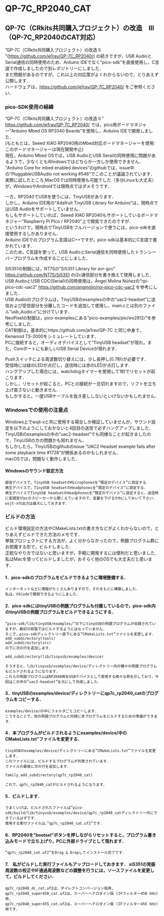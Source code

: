 # QP-7C_RP2040_CAT
## QP-7C（CRkits共同購入プロジェクト）の改造　III （QP-7C_RP2040のCAT対応）

 ”QP-7C（CRkits共同購入プロジェクト）の改造 II ”(https://github.com/je1rav/QP-7C_RP2040/) の続きですが，USB AudioとSerial通信の同時使用のため．Arduino IDEでなく”pico-sdk”を直接使用し，C言語で作成しましたので別レポジトリーにしました．  
まだ問題があるのですが，これ以上の対応策がよくわからないので，とりあえず公開します．  
ハードウェアは，https://github.com/je1rav/QP-7C_RP2040/ をご参照ください．  

### pico-SDK使用の経緯
 ”QP-7C（CRkits共同購入プロジェクト）の改造 II ” https://github.com/je1rav/QP-7C_RP2040/ では，pico用ボードマネジャー”Arduino Mbed OS RP2040 Boards”を使用し，Arduino IDEで開発しました．  
(もともとは，Seeed XIAO RP2040用のMbed対応ボードマネージャーを使用: このボードマネージャーは現在開発中止)  
現在，Arduino Mbed OSでは，USB AudioとUSB Seralの同時使用に問題があるようで，少なくともWindowsではどちらか一方しか使用できません．  
”Arduino Core for mbed enabled devices”のgithubでは，issue中の”PluggableUSBAudio not working #546”でこのことが議論されています．  
実際に試したところ,MacOSでは同時使用も可能でした（多分Linuxも大丈夫）が，WindowsやAndroidでは現時点ではダメそうです．  

一方，RP2040でUSBを使うには，TinyUSBがあります．  
しかし，Arduino IDE用の”Adafruit TinyUSB Library for Arduino”は，現時点ではUSB Audioをサポートしていません．  
もしもサポートしていれば，Seeed XIAO RP2040もサポートしているボードマネジャー”Raspberry Pi Pico / RP2040”上で開発できたのですが．  
というわけで，現時点でTinyUSBをフルバージョンで使うには，pico-sdkを直接使用するしかありません．  
Arduino IDEでのプログラム言語はC++ですが，pico-sdkは基本的にC言語で書かれています．  
このため，C言語を使って，USB AudioとSerial通信を同時使用したトランシーバープログラムを作成することにしました．  

Si5351の制御には，NT7Sの”Si5351 Library for avr-gcc” https://github.com/NT7S/Si5351 のi2c通信部分を書き換えて使用しました．  
USB AudioとUSB CDC(Serial)の同時使用は，Ángel Molina Núñezの”rpi-pico-cdc-uac2” https://github.com/angmolin/rpi-pico-cdc-uac2 を参考にしました．  
USB Audioのプログラムは，TinyUSBのexamplesの中の”uac2-headset”に送信および受信部分を分離したコードを追加して使用し，main.cとは別のファイル”usb_Audio.c”に分けています．  
NeoPixelの制御は，pico-examplesにある”pico-examples/pio/ws2812/“を参考にしました．  
CAT制御は，基本的にhttps://github.com/je1rav/QP-7C と同じ中身で，Kenwood TS-2000をシミュレートしています．  
PCに接続すると，オーディオデバイスとして”TinyUSB headset”が現れ，また，Comポートにも新しいUSB Serial Deviceが現れます．  

Pushスイッチによる周波数切り替えには，少し長押し(0.7秒)が必要です．  
受信時には緑のLEDが点灯し，送信時には赤のLEDが点灯します．  
ハングアップした場合には，watchdogタイマーを使用して1秒でリセットが起こります．  
しかし，リセットが起こると，PCとの接続が一旦切れますので，ソフトを立ち上げ直さないと動きません．  
もしかすると，一度USBケーブルを抜き差ししないといけないかもしれません．  

### Windowsでの使用の注意点
Windows上でwsjt-xと共に使用する場合しか検証していませんが，サウンド設定を以下のようにしておかないと4回目の送信で必ずハングアップしました．  
TinyUSBのexamplesの中の”uac2-headset”でも同様なことが起きましたので，TinyUSBの方の問題かも知れません．  
もしかしたら，TinyUSBのgithubのissue “UAC2 Headset example fails after some playback time #1728”が関係あるのかもしれません．  
macOSでは，問題なく動作しました．  
#### Windowsのサウンド設定方法  
	録音デバイスで，TinyUSB headsetのMicrophonesを”既定のデバイス”に設定する．
	再生デバイスで，TinyUSB headsetのHeadphonesを”既定のデバイス”に設定する．
	再生デバイスでTinyUSB headsetのHeadphonesを”既定のデバイス”に設定すると，送信時に変調音がpcのスピーカーから聞こえていますので，音量を下げるか0にしておいて下さい．
	wsjt-xの出力は最大にしておきます．

### ビルドの方法
ビルド環境設定の方法やCMakeLists.txtの書き方などがよくわからないので，とりあえずビルドできた方法のメモです．  
単独プロジェクトにする方法が，よく分からなかったので，例題プログラム群にお邪魔する形で，ビルドしました．  
正統なやり方ではないと思いますが，手軽に開発するには便利だと思いました．  
私はMacを使ってビルドしましたが，おそらく他のOSでも大丈夫だと思います．  
#### 1．pico-sdkのプログラムをビルドできるように環境整備する．  
	インターネットなどに情報がたくさんありますので，それをもとに構築しました．  
	私は，VSCodeで開発できるようにしました．  
#### 2．pico-sdkにはtinyUSBの例題プログラムも付属しているので，pico-sdk内のtinyUSBの例題プログラムをビルドできるようにする．  
	”pico-sdk/lib/tinyUSB/examples/”の下にtinyUSBの例題プログラムが収録されていますが，最初の段階ではビルドするようにはなっていません．  
	そこで，pico-sdkディレクトリー直下にある”CMakeLists.txt”ファイルを変更します．  
	add_subdirectory(tools)  
	add_subdirectory(src)  
	の下に次の行を追加します．  
	
	add_subdirectory(lib/tinyusb/examples/device)   
	
	そうすると，lib/tinyusb/examples/device/ディレクトリー内の種々の例題プログラムもビルドされるようになります．  
	これらの例題プログラムはRP2040側をUSBデバイスとして使用する様々な例を示しており，今回はこの中の”uac2-headset”を元にして作成しました．  
#### 3．tinyUSBのexamples/device/ディレクトリーにqp7c_rp2040_catのプログラムをコピーする．  
	examples/device/の中にフォルダごとコピーします．  
	こうすることで，他の例題プログラムと同様に本プログラムをビルドするための準備ができます．  
#### 4．本プログラムがビルドされるようにexamples/device/中のCMakeLists.txt”ファイルを変更する．  
	tinyUSBのexamples/device/ディレクトリーにある”CMakeLists.txt”ファイルを変更します．  
	このファイルには，ビルドするプログラムが列挙されています．  
	ファイルの最後に次の行を追加します．  
  
	family_add_subdirectory(qp7c_rp2040_cat)  
  
	これで，qp7c_rp2040_catがビルドされるようになります．  
#### 5．ビルドします．
	うまくいけば，ビルドされたファイルは”pico-sdk/build/lib/tinyusb/examples/device/qp7c_rp2040_catディレクトリー内にできているはずです．  
	使用する実行ファイルは，”qp7c_rp2040_cat.uf2”です．  
#### 6．RP2040を”bootsel”ボタンを押しながらリセットすると，プログラム書き込みモードで立ち上げり，PCに外部ドライブとして現れます．  
	”qp7c_rp2040_cat.uf2”をDrag & Dropしてインストール完了です．  
#### 7.　私がビルドした実行ファイルもアップロードしておきます．  si5351の発振周波数の校正やIF通過周波数などの調整を行うには，ソースファイルを変更して，ビルドしてください．  
	qp7c_rp2040_dc_cat.uf2は，ダイレクトコンバージョン版用,  
	qp7c_rp2040_super450_cat.uf2は，スーパーヘテロダイン版 (IFフィルター450 kHz)用,  
	qp7c_rp2040_super455_cat.uf2は，スーパーヘテロダイン版 (IFフィルター455 kHz)用です．  
	
